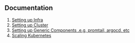 ## Documentation

1. [Setting up Infra](./infra/README.md)
2. [Setting up Cluster](./cluster/README.md)
3. [Setting up Generic Components .e.g, promtail, argocd, etc](./cluster/components/README.md)
4. [Scaling Kubernetes](./docs/scaling.md)
